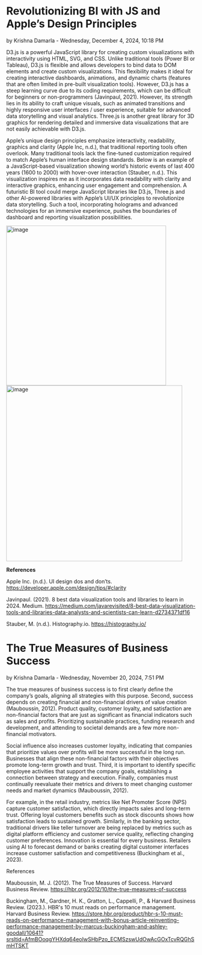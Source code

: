 # Revolutionizing BI with JS and Apple’s Design Principles
by Krishna Damarla - Wednesday, December 4, 2024, 10:18 PM

D3.js is a powerful JavaScript library for creating custom visualizations with interactivity using HTML, SVG, and CSS. Unlike traditional tools (Power BI or Tableau), D3.js is flexible and allows developers to bind data to DOM elements and create custom visualizations. This flexibility makes it ideal for creating interactive dashboards, animations, and dynamic charts (features that are often limited in pre-built visualization tools). However, D3.js has a steep learning curve due to its coding requirements, which can be difficult for beginners or non-programmers (Javinpaul, 2021). However, its strength lies in its ability to craft unique visuals, such as animated transitions and highly responsive user interfaces / user experience, suitable for advanced data storytelling and visual analytics. Three.js is another great library for 3D graphics for rendering detailed and immersive data visualizations that are not easily achievable with D3.js.

Apple’s unique design principles emphasize interactivity, readability, graphics and clarity (Apple Inc, n.d.), that traditional reporting tools often overlook. Many traditional tools lack the fine-tuned customization required to match Apple’s human interface design standards. Below is an example of a JavaScript-based visualization showing world’s historic events of last 400 years (1600 to 2000) with hover-over interaction (Stauber, n.d.). This visualization inspires me as it incorporates data readability with clarity and interactive graphics, enhancing user engagement and comprehension. A futuristic BI tool could merge JavaScript libraries like D3.js, Three.js and other AI-powered libraries with Apple’s UI/UX principles to revolutionize data storytelling. Such a tool, incorporating holograms and advanced technologies for an immersive experience, pushes the boundaries of dashboard and reporting visualization possibilities.

<img width="425" alt="image" src="https://github.com/user-attachments/assets/0da52fb8-6124-4137-a4d9-b195872f8132" />

<img width="468" alt="image" src="https://github.com/user-attachments/assets/df253f62-34d4-4b31-838c-e7ea2b9a3c0b" />

**References**

Apple Inc. (n.d.). UI design dos and don’ts. https://developer.apple.com/design/tips/#clarity

Javinpaul. (2021). 8 best data visualization tools and libraries to learn in 2024. Medium. https://medium.com/javarevisited/8-best-data-visualization-tools-and-libraries-data-analysts-and-scientists-can-learn-d2734371df16

Stauber, M. (n.d.). Histography.io. https://histography.io/


# The True Measures of Business Success
by  Krishna Damarla - Wednesday, November 20, 2024, 7:51 PM

The true measures of business success is to first clearly define the company’s goals, aligning all strategies with this purpose. Second, success depends on creating financial and non-financial drivers of value creation (Mauboussin, 2012). Product quality, customer loyalty, and satisfaction are non-financial factors that are just as significant as financial indicators such as sales and profits. Prioritizing sustainable practices, funding research and development, and attending to societal demands are a few more non-financial motivators.  

Social influence also increases customer loyalty, indicating that companies that prioritize values over profits will be more successful in the long run.  Businesses that align these non-financial factors with their objectives promote long-term growth and trust. Third, it is important to identify specific employee activities that support the company goals, establishing a connection between strategy and execution. Finally, companies must continually reevaluate their metrics and drivers to meet changing customer needs and market dynamics (Mauboussin, 2012).

For example, in the retail industry, metrics like Net Promoter Score (NPS) capture customer satisfaction, which directly impacts sales and long-term trust. Offering loyal customers benefits such as stock discounts shows how satisfaction leads to sustained growth. Similarly, in the banking sector, traditional drivers like teller turnover are being replaced by metrics such as digital platform efficiency and customer service quality, reflecting changing customer preferences. Innovation is essential for every business. Retailers using AI to forecast demand or banks creating digital customer interfaces increase customer satisfaction and competitiveness (Buckingham et al., 2023).  

References

Mauboussin, M. J. (2012). The True Measures of Success. Harvard Business Review.  https://hbr.org/2012/10/the-true-measures-of-success

Buckingham, M., Gardner, H. K., Gratton, L., Cappelli, P., & Harvard Business Review. (2023.). HBR's 10 must reads on performance management. Harvard Business Review. https://store.hbr.org/product/hbr-s-10-must-reads-on-performance-management-with-bonus-article-reinventing-performance-management-by-marcus-buckingham-and-ashley-goodall/10641?srsltid=AfmBOoqgYHXdq64eoIwSHbPzo_ECMSzswUdOwAcGOxTcvRQGhSmHTSKT
